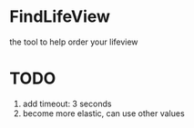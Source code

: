 # FindLifeView
the tool to help order your lifeview



# TODO
1. add timeout: 3 seconds
2. become more elastic, can use other values 